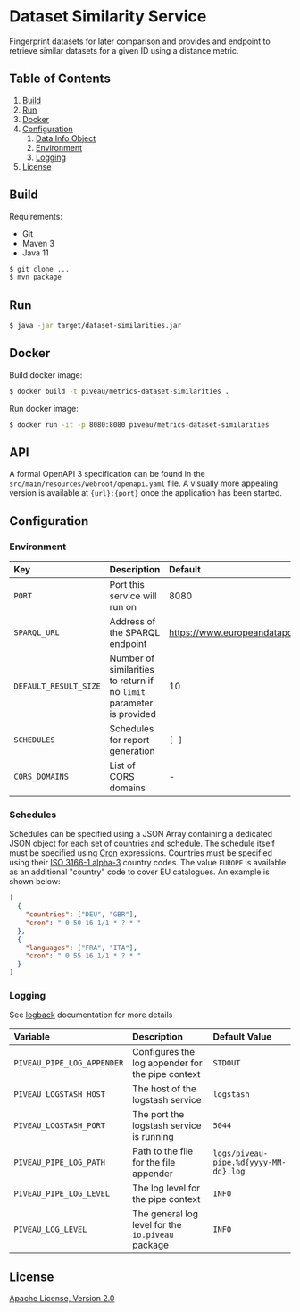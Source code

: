 # Dataset Similarity Service

Fingerprint datasets for later comparison and provides and endpoint to retrieve similar datasets for a given ID using a distance metric.

## Table of Contents
1. [Build](#build)
1. [Run](#run)
1. [Docker](#docker)
1. [Configuration](#configuration)
    1. [Data Info Object](#data-info-object)
    1. [Environment](#environment)
    1. [Logging](#logging)
1. [License](#license)


## Build

Requirements:
 * Git
 * Maven 3
 * Java 11

```bash
$ git clone ...
$ mvn package
```

## Run

```bash
$ java -jar target/dataset-similarities.jar
```

## Docker

Build docker image:
```bash
$ docker build -t piveau/metrics-dataset-similarities .
```

Run docker image:
```bash
$ docker run -it -p 8080:8080 piveau/metrics-dataset-similarities
```

## API

A formal OpenAPI 3 specification can be found in the `src/main/resources/webroot/openapi.yaml` file.
A visually more appealing version is available at `{url}:{port}` once the application has been started.

## Configuration

### Environment

| Key | Description | Default |
| :--- | :--- | :--- |
| `PORT` | Port this service will run on | 8080 |
| `SPARQL_URL` | Address of the SPARQL endpoint | https://www.europeandataportal.eu/sparql |
| `DEFAULT_RESULT_SIZE` | Number of similarities to return if no `limit` parameter is provided | 10 |
| `SCHEDULES`                | Schedules for report generation                   | `[ ]`                                                                          |
| `CORS_DOMAINS`             | List of CORS domains                              | -                                                                              |


### Schedules
Schedules can be specified using a JSON Array containing a dedicated JSON object for each set of countries and schedule.
The schedule itself must be specified using [Cron](https://en.wikipedia.org/wiki/Cron) expressions.
Countries must be specified using their [ISO 3166-1 alpha-3](https://en.wikipedia.org/wiki/ISO_3166-1_alpha-3) country codes.
The value `EUROPE` is available as an additional "country" code to cover EU catalogues.
An example is shown below:

```json
[
  {
    "countries": ["DEU", "GBR"],
    "cron": " 0 50 16 1/1 * ? * "
  },
  {
    "languages": ["FRA", "ITA"],
    "cron": " 0 55 16 1/1 * ? * "
  }
]
```

### Logging
See [logback](https://logback.qos.ch/documentation.html) documentation for more details

| Variable| Description | Default Value |
| :--- | :--- | :--- |
| `PIVEAU_PIPE_LOG_APPENDER` | Configures the log appender for the pipe context | `STDOUT` |
| `PIVEAU_LOGSTASH_HOST`            | The host of the logstash service | `logstash` |
| `PIVEAU_LOGSTASH_PORT`            | The port the logstash service is running | `5044` |
| `PIVEAU_PIPE_LOG_PATH`     | Path to the file for the file appender | `logs/piveau-pipe.%d{yyyy-MM-dd}.log` |
| `PIVEAU_PIPE_LOG_LEVEL`    | The log level for the pipe context | `INFO` |
| `PIVEAU_LOG_LEVEL`    | The general log level for the `io.piveau` package | `INFO` |

## License

[Apache License, Version 2.0](LICENSE.md)
